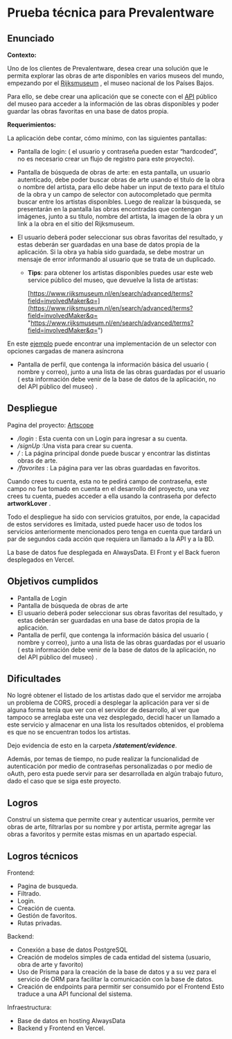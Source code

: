 
# Prueba técnica para Prevalentware

## Enunciado

**Contexto:**

Uno de los clientes de Prevalentware, desea crear una solución que le permita explorar las obras de arte disponibles en varios museos del mundo, empezando por el  [Rijksmuseum](https://www.rijksmuseum.nl/en "https://www.rijksmuseum.nl/en")  , el museo nacional de los Países Bajos.

Para ello, se debe crear una aplicación que se conecte con el  [API](https://data.rijksmuseum.nl/object-metadata/api/ "https://data.rijksmuseum.nl/object-metadata/api/")  público del museo para acceder a la información de las obras disponibles y poder guardar las obras favoritas en una base de datos propia.

**Requerimientos:**

La aplicación debe contar, cómo mínimo, con las siguientes pantallas:

-   Pantalla de login: ( el usuario y contraseña pueden estar “hardcoded”, no es necesario crear un flujo de registro para este proyecto).

-   Pantalla de búsqueda de obras de arte: en esta pantalla, un usuario autenticado, debe poder buscar obras de arte usando el título de la obra o nombre del artista, para ello debe haber un input de texto para el título de la obra y un campo de selector con autocompletado que permita buscar entre los artistas disponibles. Luego de realizar la búsqueda, se presentarán en la pantalla las obras encontradas que contengan imágenes, junto a su título, nombre del artista, la imagen de la obra y un link a la obra en el sitio del Rijksmuseum.

- El usuario deberá poder seleccionar sus obras favoritas del resultado, y estas deberán ser guardadas en una base de datos propia de la aplicación. Si la obra ya había sido guardada, se debe mostrar un mensaje de error informando al usuario que se trata de un duplicado.

  -   **Tips**: para obtener los artistas disponibles puedes usar este web service público del museo, que devuelve la lista de artistas:

      [https://www.rijksmuseum.nl/en/search/advanced/terms?field=involvedMaker&q=](https://www.rijksmuseum.nl/en/search/advanced/terms?field=involvedMaker&q= "https://www.rijksmuseum.nl/en/search/advanced/terms?field=involvedMaker&q=")

En este  [ejemplo](https://react-select.com/async "https://react-select.com/async")  puede encontrar una implementación de un selector con opciones cargadas de manera asíncrona

-   Pantalla de perfil, que contenga la información básica del usuario ( nombre y correo), junto a una lista de las obras guardadas por el usuario ( esta información debe venir de la base de datos de la aplicación, no del API público del museo) .

## Despliegue

Pagina del proyecto: [Artscope](https://artworks-prevalentware.vercel.app/login)  
 
- */login* : Esta cuenta con un Login para ingresar a su cuenta. 
- */signUp* :Una vista para crear su cuenta.
- */* : La página principal donde puede buscar y encontrar las distintas obras de arte.
- */favorites* : La página para ver las obras guardadas en favoritos.

Cuando crees tu cuenta, esta no te pedirá campo de contraseña, este campo no fue tomado en cuenta en el desarrollo del proyecto, una vez crees tu cuenta, puedes acceder a ella usando la contraseña por defecto **artworkLover** .

Todo el despliegue ha sido con servicios gratuitos, por ende, la capacidad de estos servidores es limitada, usted puede hacer uso de todos los servicios anteriormente mencionados pero tenga en cuenta que tardará un par de segundos cada acción que requiera un llamado a la API y a la BD.

La base de datos fue desplegada en AlwaysData.
El Front y el Back fueron desplegados en Vercel.

## Objetivos cumplidos

-   Pantalla de Login
-   Pantalla de búsqueda de obras de arte
-   El usuario deberá poder seleccionar sus obras favoritas del resultado, y estas deberán ser guardadas en una base de datos propia de la aplicación.
-   Pantalla de perfil, que contenga la información básica del usuario ( nombre y correo), junto a una lista de las obras guardadas por el usuario ( esta información debe venir de la base de datos de la aplicación, no del API público del museo) .

## Dificultades

No logré obtener el listado de los artistas dado que el servidor me arrojaba un problema de CORS, procedí a desplegar la aplicación para ver si de alguna forma tenía que ver con el servidor de desarrollo, al ver que tampoco se arreglaba este una vez desplegado, decidí hacer un llamado a este servicio y almacenar en una lista los resultados obtenidos, el problema es que no se encuentran todos los artistas.

Dejo evidencia de esto en la carpeta ***/statement/evidence***.

Además, por temas de tiempo, no pude realizar la funcionalidad de autenticación por medio de contraseñas personalizadas o por medio de oAuth, pero esta puede servir para ser desarrollada en algún trabajo futuro, dado el caso que se siga este proyecto.


## Logros

Construí un sistema que permite crear y autenticar usuarios, permite ver obras de arte, filtrarlas por su nombre y por artista, permite agregar las obras a favoritos y permite estas mismas en un apartado especial.

## Logros técnicos

Frontend:

-   Pagina de busqueda.
-   Filtrado.
-   Login.
-  Creación de cuenta.
-   Gestión de favoritos.
-   Rutas privadas.

Backend:

-   Conexión a base de datos PostgreSQL
-   Creación de modelos simples de cada entidad del sistema (usuario, obra de arte y favorito)
- Uso de Prisma para la creación de la base de datos y a su vez para el servicio de ORM para facilitar la comunicación con la base de datos.
-   Creación de endpoints para permitir ser consumido por el Frontend Esto traduce a una API funcional del sistema.

Infraestructura:

-   Base de datos en hosting AlwaysData
-   Backend y Frontend en Vercel.
